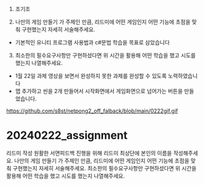 1. 조기조


2. 나만의 게임 만들기 가 주제인 만큼, 리드미에 어떤 게임인지 어떤 기능에 초점을 맞춰 구현했는지 자세히 서술해주세요.
- 기본적인 유니티 프로그램 사용법과 c#문법 학습을 목표로 삼았습니다

3. 최소한의 필수요구사항만 구현하셨다면 위 시간을 활용해 어떤 학습을 했고 시도를 했는지 나열해주세요.
- 1월 22일 과제 영상을 보면서 완성하지 못한 과제를 완성할 수 있도록 노력하였습니다
- 맵 추가하고 씬을 2개 만들어서 시작화면에서 게임화면으로 넘어가는 버튼을 만들었습니다.

https://github.com/s8st/netpong2_off_falback/blob/main/0222gif.gif

# 20240222_assignment
 
리드미 작성
원활한 서면피드백 진행을 위해 리드미 최상단에 본인의 이름을 작성해주세요.
나만의 게임 만들기 가 주제인 만큼, 리드미에 어떤 게임인지 어떤 기능에 초점을 맞춰 구현했는지 자세히 서술해주세요.
최소한의 필수요구사항만 구현하셨다면 위 시간을 활용해 어떤 학습을 했고 시도를 했는지 나열해주세요.
